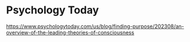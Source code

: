 # Psychology Today
https://www.psychologytoday.com/us/blog/finding-purpose/202308/an-overview-of-the-leading-theories-of-consciousness